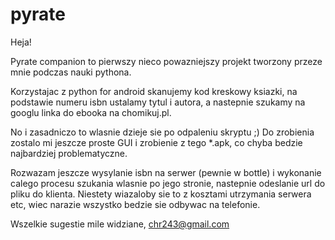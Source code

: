 # pyrate

Heja!

Pyrate companion to pierwszy nieco powazniejszy projekt tworzony przeze mnie podczas nauki pythona.

Korzystajac z python for android skanujemy kod kreskowy ksiazki, na podstawie numeru isbn ustalamy tytul i autora, a nastepnie szukamy na googlu linka do ebooka na chomikuj.pl.

No i zasadniczo to wlasnie dzieje sie po odpaleniu skryptu ;) Do zrobienia zostalo mi jeszcze proste GUI i zrobienie z tego *.apk, co chyba bedzie najbardziej problematyczne.

Rozwazam jeszcze wysylanie isbn na serwer (pewnie w bottle) i wykonanie calego procesu szukania wlasnie po jego stronie, nastepnie odeslanie url do pliku do klienta. Niestety wiazaloby sie to z kosztami utrzymania serwera etc, wiec narazie wszystko bedzie sie odbywac na telefonie.

Wszelkie sugestie mile widziane, chr243@gmail.com

